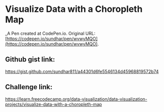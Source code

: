 # Visualize Data with a Choropleth Map
 _A Pen created at CodePen.io. Original URL: [https://codepen.io/sundhar/pen/wvwyMQO](https://codepen.io/sundhar/pen/wvwyMQO).

## Github gist link:
https://gist.github.com/sundhar811/a44301d6fe5546134d45968819572b74

## Challenge link:
https://learn.freecodecamp.org/data-visualization/data-visualization-projects/visualize-data-with-a-choropleth-map
